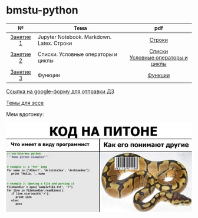 # bmstu-python

| № | Тема | pdf |
|:---:|---|:---:|
| [Занятие 1](./lection%201/) | Jupyter Notebook. Markdown. Latex. Строки|[Строки](./lection%201/Strings.pdf)|
| [Занятие 2](./lection%202/) | Списки. Условные операторы и циклы|[Списки](./lection%202/Lists.pdf) <br> [Условные операторы и циклы](./lection%202/Basics.pdf)|
| [Занятие 3](./lection%203/) | Функции|[Функции](./lection%203/Functions.pdf)|

[Ссылка на google-форму для отправки ДЗ](https://forms.gle/wLXbGiJVnYXxazXG9)

[Темы для эссе](./tasks.txt)

Мем вдогонку:

<img src = ".\img\mem.jpg" width = "640"/>
